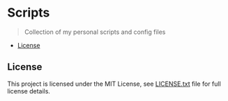 # Scripts

> Collection of my personal scripts and config files

<!-- toc -->

- [License](#license)

<!-- tocstop -->

## License

This project is licensed under the MIT License, see [LICENSE.txt](LICENSE.txt)
file for full license details.
